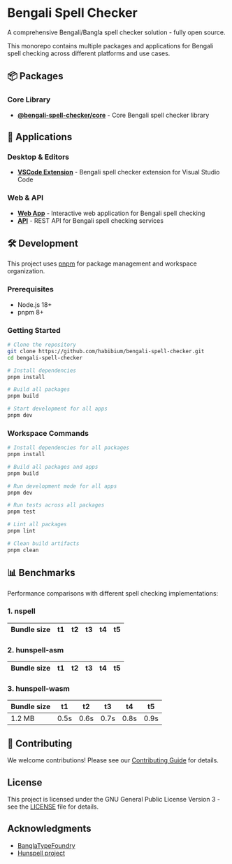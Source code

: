 # Bengali Spell Checker

A comprehensive Bengali/Bangla spell checker solution - fully open source.

This monorepo contains multiple packages and applications for Bengali spell checking across different platforms and use cases.

## 📦 Packages

### Core Library

- **[@bengali-spell-checker/core](./packages/bengali-spell-checker-core)** - Core Bengali spell checker library

## 🚀 Applications

### Desktop & Editors

- **[VSCode Extension](./apps/vscode-extension)** - Bengali spell checker extension for Visual Studio Code

### Web & API

- **[Web App](./apps/web)** - Interactive web application for Bengali spell checking
- **[API](./apps/api)** - REST API for Bengali spell checking services

## 🛠️ Development

This project uses [pnpm](https://pnpm.io/) for package management and workspace organization.

### Prerequisites

- Node.js 18+
- pnpm 8+

### Getting Started

```bash
# Clone the repository
git clone https://github.com/habibium/bengali-spell-checker.git
cd bengali-spell-checker

# Install dependencies
pnpm install

# Build all packages
pnpm build

# Start development for all apps
pnpm dev
```

### Workspace Commands

```bash
# Install dependencies for all packages
pnpm install

# Build all packages and apps
pnpm build

# Run development mode for all apps
pnpm dev

# Run tests across all packages
pnpm test

# Lint all packages
pnpm lint

# Clean build artifacts
pnpm clean
```

## 📊 Benchmarks

Performance comparisons with different spell checking implementations:

### 1. nspell

| Bundle size | t1  | t2  | t3  | t4  | t5  |
| ----------- | --- | --- | --- | --- | --- |

### 2. hunspell-asm

| Bundle size | t1  | t2  | t3  | t4  | t5  |
| ----------- | --- | --- | --- | --- | --- |

### 3. hunspell-wasm

| Bundle size | t1   | t2   | t3   | t4   | t5   |
| ----------- | ---- | ---- | ---- | ---- | ---- |
| 1.2 MB      | 0.5s | 0.6s | 0.7s | 0.8s | 0.9s |

## 🤝 Contributing

We welcome contributions! Please see our [Contributing Guide](CONTRIBUTING.md) for details.

## License

This project is licensed under the GNU General Public License Version 3 - see the [LICENSE](LICENSE) file for details.

## Acknowledgments

- [BanglaTypeFoundry](https://banglatypefoundry.com/)
- [Hunspell project](https://hunspell.github.io/)
